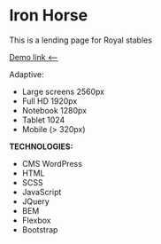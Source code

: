 # Iron Horse

This is a lending page for Royal stables

[Demo link <--](https://ironhorse.dammned.ru/)

Adaptive:

- Large screens 2560px
- Full HD 1920px
- Notebook 1280px
- Tablet 1024
- Mobile (> 320px)

**TECHNOLOGIES:**

- CMS WordPress
- HTML
- SCSS
- JavaScript
- JQuery
- BEM
- Flexbox
- Bootstrap
